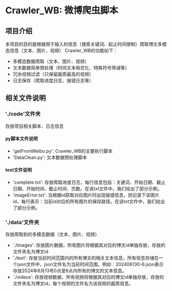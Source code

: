 # Crawler_WB: 微博爬虫脚本

## 项目介绍

本项目的目的是根据用于输入的信息（搜索关键词、起止时间限制）爬取博文多模态信息（文本、图片、视频）
Crawler_WB的功能如下：

- 多模态数据爬取（文本、图片、视频）
- 文本数据简单预处理（时间文本格式化、特殊符号筛减等）
- 冗余视频过滤（只保留画质最高的视频）
- 日志保存（爬取进度日志、报错日志等）

## 相关文件说明
### './code'文件夹

存放项目相关脚本、日志信息

#### py脚本文件说明
- 'getFromWeibo.py': Crawler_WB的主要执行脚本
- 'DataClean.py': 文本数据预处理脚本

#### text文件说明
- 'complete.txt': 存放爬取进度日志，每行信息包括：关键词、开始日期、截止日期、开始时间、截止时间、页数。在该txt文件中，我们给出了部分示例。
- 'imageError.txt': 当根据id获取对应图片时出现报错信息，则记录下该图片id，每行表示：当前id对应的所有图片的保存路径。在该txt文件中，我们给出了部分示例。

### './data'文件夹

存放爬取到的多模态数据（文本、图片、视频）

- './images': 存放图片数据，所有图片将根据其对应的博文id单独存放，存放的文件夹名为博文id
- './text': 存放当前时间范围内的所有博文的相关文本信息，所有信息存储在一个json文件中，json文件名为当前时间范围，例如：202406130-6.json表示存放2024年6月13号0点至6点内所有的博文的文本信息。
- './videos': 存放视频数据，所有视频将根据其对应的博文id单独存放，存放的文件夹名为博文id，每个视频的文件名为该视频的画质信息。
